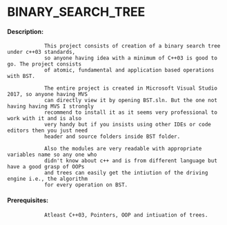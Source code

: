 # BINARY_SEARCH_TREE

#### Description: 
                This project consists of creation of a binary search tree under c++03 standards,
                so anyone having idea with a minimum of C++03 is good to go. The project consists
                of atomic, fundamental and application based operations with BST. 
                
                The entire project is created in Microsoft Visual Studio 2017, so anyone having MVS
                can directly view it by opening BST.sln. But the one not having having MVS I strongly
                recommend to install it as it seems very professional to work with it and is also 
                very handy but if you insists using other IDEs or code editors then you just need
                header and source folders inside BST folder. 
                
                Also the modules are very readable with appropriate variables name so any one who 
                didn't know about c++ and is from different language but have a good grasp of OOPs
                and trees can easily get the intiution of the driving engine i.e., the algorithm 
                for every operation on BST.
                
#### Prerequisites: 
                Atleast C++03, Pointers, OOP and intiuation of trees.

